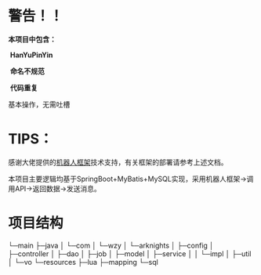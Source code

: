 # 警告！！

**本项目中包含：**

​	**HanYuPinYin**

​	**命名不规范**

​	**代码重复**

基本操作，无需吐槽

# TIPS：

感谢大佬提供的[机器人框架](https://github.com/OPQBOT/OPQ/wiki)技术支持，有关框架的部署请参考上述文档。

本项目主要逻辑均基于SpringBoot+MyBatis+MySQL实现，采用机器人框架->调用API->返回数据->发送消息。

# 项目结构

└─main
    ├─java
    │  └─com
    │      └─wzy
    │          └─arknights
    │              ├─config
    │              ├─controller
    │              ├─dao
    │              ├─job
    │              ├─model
    │              ├─service
    │              │  └─impl
    │              ├─util
    │              └─vo
    └─resources
        ├─lua
        ├─mapping
        └─sql